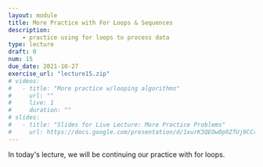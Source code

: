 ```yaml
---
layout: module
title: More Practice with For Loops & Sequences
description:
    - practice using for loops to process data
type: lecture
draft: 0
num: 15
due_date: 2021-10-27 
exercise_url: "lecture15.zip"
# videos:
#   - title: "More practice w/looping algorithms"
#     url: ""
#     live: 1
#     duration: ""
# slides:
#   - title: "Slides for Live Lecture: More Practice Problems"
#     url: https://docs.google.com/presentation/d/1xurK3QEOw0p9ZfUj9CCrZ-phG-m9ENxbPg4M0DORaNg/edit?usp=sharing
---
```


In today's lecture, we will be continuing our practice with for loops.